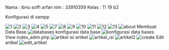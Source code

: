 Nama : ibnu soffi arfan
nim : 33910359
Kelas : Ti 19 b2



Konfigurasi di xampp

![1](https://user-images.githubusercontent.com/81373389/122668085-ad947800-d1e0-11eb-8f2e-2ab1b86defff.JPG)
![2](https://user-images.githubusercontent.com/81373389/122668087-aff6d200-d1e0-11eb-956d-eda5cdd0aba9.JPG)
![3](https://user-images.githubusercontent.com/81373389/122668088-b08f6880-d1e0-11eb-9866-8103a299f441.JPG)
![4](https://user-images.githubusercontent.com/81373389/122668089-b1c09580-d1e0-11eb-8e62-c742a523cc58.JPG)
![5](https://user-images.githubusercontent.com/81373389/122668090-b2592c00-d1e0-11eb-8a96-442afc1707e5.JPG)
![7](https://user-images.githubusercontent.com/81373389/122668092-b2f1c280-d1e0-11eb-8353-200e52506eb1.JPG)
![8](https://user-images.githubusercontent.com/81373389/122668094-b38a5900-d1e0-11eb-9bf1-1ccb8ba22ee4.JPG)
![9](https://user-images.githubusercontent.com/81373389/122668095-b422ef80-d1e0-11eb-9bb0-8a574589cf5f.JPG)
![10](https://user-images.githubusercontent.com/81373389/122668096-b4bb8600-d1e0-11eb-8e5c-88111e3c3577.JPG)
![11](https://user-images.githubusercontent.com/81373389/122668097-b5541c80-d1e0-11eb-8df5-fa86b81f9488.JPG)
![12](https://user-images.githubusercontent.com/81373389/122668098-b5ecb300-d1e0-11eb-875f-4a10225c7c55.JPG)
![13](https://user-images.githubusercontent.com/81373389/122668099-b6854980-d1e0-11eb-8042-8cfc6877fc76.JPG)
![about](https://user-images.githubusercontent.com/81373389/122668133-dc125300-d1e0-11eb-818b-8dc26f570de7.JPG)
Membuat Data Base
![databases](https://user-images.githubusercontent.com/81373389/122668140-e03e7080-d1e0-11eb-9cf2-344d1599106d.JPG)
konfigurasi data base
![konfigurasi data bases](https://user-images.githubusercontent.com/81373389/122668142-e16f9d80-d1e0-11eb-8452-be59a9d65c86.JPG)
View index_adim.php
![artikel](https://user-images.githubusercontent.com/81373389/122668135-dddc1680-d1e0-11eb-8f6e-cc96ce821a1e.JPG)
isi artikel
![artikel_isi](https://user-images.githubusercontent.com/81373389/122668136-de74ad00-d1e0-11eb-8193-4840f06304d7.JPG)
![artikel2](https://user-images.githubusercontent.com/81373389/122668137-df0d4380-d1e0-11eb-8022-96bb607077b1.JPG)
![create](https://user-images.githubusercontent.com/81373389/122668138-dfa5da00-d1e0-11eb-966a-a834bb61d935.JPG)
Edit artikel
![edit_artikel](https://user-images.githubusercontent.com/81373389/122668141-e0d70700-d1e0-11eb-80d4-341a65247e8d.JPG)

